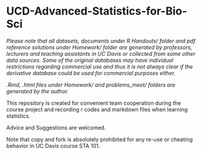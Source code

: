 # UCD-Advanced-Statistics-for-Bio-Sci
*Please note that all datasets, documents under R Handouts/ folder and pdf reference solutions under Homework/  folder  are generated by professors, lecturers and teaching assistants in UC Davis or collected from some other data sources. Some of the original databases may have individual restrictions regarding commercial use and thus it is not always clear if the derivative database could be used for commercial purposes either.*

*.Rmd, .html files under Homework/ and problems_meet/ folders are generated by the author.*

This repository is created for convenient team cooperation during the course project and
recording r codes and markdown files when learning statistics.

Advice and Suggestions are welcomed.

Note that copy and fork is absolutely prohibited for any re-use or  cheating behavior in UC Davis course STA 101.